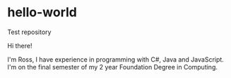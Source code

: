 # hello-world
Test repository

Hi there!

I'm Ross, I have experience in programming with C#, Java and JavaScript. I'm on the final semester of my 2 year Foundation Degree in Computing.

